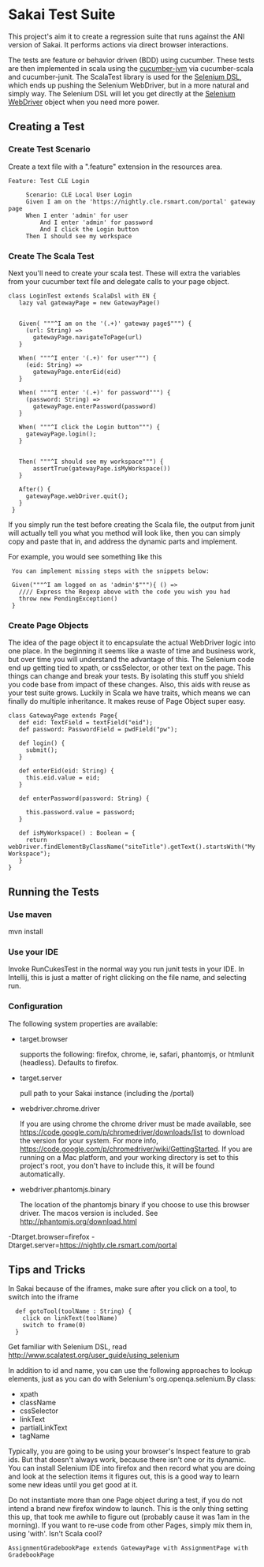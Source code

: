 Sakai Test Suite
======================

This project's aim it to create a regression suite that runs against the ANI version of Sakai.
It performs actions via direct browser interactions.

The tests are feature or behavior driven (BDD) using cucumber.  These tests are then implemented in scala using the [cucumber-jvm](https://github.com/cucumber/cucumber-jvm)
via cucumber-scala and cucumber-junit.  The ScalaTest library is used for the [Selenium DSL](http://www.scalatest.org/user_guide/using_selenium),
which ends up pushing the Selenium WebDriver, but in a more natural and simply way.  The Selenium DSL will let you get directly at the
[Selenium WebDriver](http://selenium.googlecode.com/svn/trunk/docs/api/java/index.html) object when you need more power.

Creating a Test
---------------

### Create Test Scenario

Create a text file with a ".feature" extension in the resources area.

    Feature: Test CLE Login

         Scenario: CLE Local User Login
         Given I am on the 'https://nightly.cle.rsmart.com/portal' gateway page
         When I enter 'admin' for user
             And I enter 'admin' for password
             And I click the Login button
         Then I should see my workspace

### Create The Scala Test

Next you'll need to create your scala test. These will extra the variables from your cucumber text file
and delegate calls to your page object.

    class LoginTest extends ScalaDsl with EN {
       lazy val gatewayPage = new GatewayPage()


       Given( """^I am on the '(.+)' gateway page$""") {
         (url: String) =>
           gatewayPage.navigateToPage(url)
       }

       When( """^I enter '(.+)' for user""") {
         (eid: String) =>
           gatewayPage.enterEid(eid)
       }

       When( """^I enter '(.+)' for password""") {
         (password: String) =>
           gatewayPage.enterPassword(password)
       }

       When( """^I click the Login button""") {
         gatewayPage.login();
       }


       Then( """^I should see my workspace""") {
           assertTrue(gatewayPage.isMyWorkspace())
       }

       After() {
         gatewayPage.webDriver.quit();
       }
     }


If you simply run the test before creating the Scala file, the output from junit will actually tell you what
you method will look like, then you can simply copy and paste that in, and address the dynamic parts and implement.

For example, you would see something like this

     You can implement missing steps with the snippets below:

     Given("""^I am logged on as 'admin'$"""){ () =>
       //// Express the Regexp above with the code you wish you had
       throw new PendingException()
     }

### Create Page Objects

The idea of the page object it to encapsulate the actual WebDriver logic into one place.  In the beginning it seems
like a waste of time and business work, but over time you will understand the advantage of this.  The Selenium code
end up getting tied to xpath, or cssSelector, or other text on the page.  This things can change and break your tests.
By isolating this stuff you shield you code base from impact of these changes.  Also, this aids with reuse as your test
suite grows.  Luckily in Scala we have traits, which means we can finally do multiple inheritance.  It makes reuse of
Page Object super easy.

    class GatewayPage extends Page{
       def eid: TextField = textField("eid");
       def password: PasswordField = pwdField("pw");

       def login() {
         submit();
       }

       def enterEid(eid: String) {
         this.eid.value = eid;
       }

       def enterPassword(password: String) {

         this.password.value = password;
       }

       def isMyWorkspace() : Boolean = {
         return webDriver.findElementByClassName("siteTitle").getText().startsWith("My Workspace");
       }
    }

Running the Tests
-----------------

### Use maven

 mvn install

### Use your IDE

Invoke RunCukesTest in the normal way you run junit tests in your IDE.  In Intellij, this is just a matter
of right clicking on the file name, and selecting run.

### Configuration

The following system properties are available:

- target.browser

    supports the following: firefox, chrome, ie, safari, phantomjs, or htmlunit (headless).  Defaults to firefox.

- target.server

    pull path to your Sakai instance (including the /portal)

- webdriver.chrome.driver

    If you are using chrome the chrome driver must be made available, see https://code.google.com/p/chromedriver/downloads/list to download the
    version for your system.  For more info, https://code.google.com/p/chromedriver/wiki/GettingStarted.  If you are running
    on a Mac platform, and your working directory is set to this project's root, you don't have to include this, it will be
    found automatically.

- webdriver.phantomjs.binary

    The location of the phantomjs binary if you choose to use this browser driver.
    The macos version is included. See http://phantomjs.org/download.html


-Dtarget.browser=firefox -Dtarget.server=https://nightly.cle.rsmart.com/portal


Tips and Tricks
---------------

In Sakai because of the iframes, make sure after you click on a tool, to switch into the iframe

      def gotoTool(toolName : String) {
        click on linkText(toolName)
        switch to frame(0)
      }

Get familiar with Selenium DSL, read http://www.scalatest.org/user_guide/using_selenium

In addition to id and name, you can use the following approaches to lookup elements,
just as you can do with Selenium's org.openqa.selenium.By class:

- xpath
- className
- cssSelector
- linkText
- partialLinkText
- tagName

Typically, you are going to be using your browser's Inspect feature to grab ids.  But that doesn't always work, because
there isn't one or its dynamic.  You can install Selenium IDE into firefox and then record what you are doing and look
at the selection items it figures out, this is a good way to learn some new ideas until you get good at it.

Do not instantiate more than one Page object during a test, if you do not intend a brand new firefox window to launch.
This is the only thing setting this up, that took me awhile to figure out (probably cause it was 1am in the morning).
If you want to re-use code from other Pages, simply mix them in, using 'with'.  Isn't Scala cool?

    AssignmentGradebookPage extends GatewayPage with AssignmentPage with GradebookPage